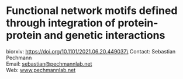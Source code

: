 # Functional network motifs defined through integration of protein-protein and genetic interactions

biorxiv: https://doi.org/10.1101/2021.06.20.449037\
Contact: Sebastian Pechmann\
Email: sebastian@pechmannlab.net\
Web: www.pechmannlab.net
